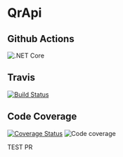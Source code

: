 # QrApi
## Github Actions
![.NET Core](https://github.com/facundo91/QrApi/workflows/.NET%20Core/badge.svg)

## Travis
[![Build Status](https://travis-ci.com/facundo91/QrApi.svg?token=N3h7bb6qD1fKF3Db1yxy&branch=master)](https://travis-ci.com/facundo91/QrApi)

## Code Coverage
[![Coverage Status](https://coveralls.io/repos/github/facundo91/QrApi/badge.svg?branch=master&t=7Nzbs7)](https://coveralls.io/github/facundo91/QrApi?branch=master)
![Code coverage](https://github.com/facundo91/QrApi/workflows/Code%20coverage/badge.svg)


TEST PR
